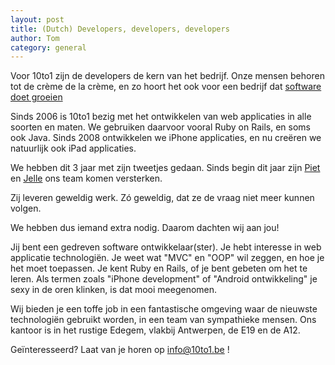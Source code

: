 ```yaml
---
layout: post
title: (Dutch) Developers, developers, developers
author: Tom
category: general
---
```

Voor 10to1 zijn de developers de kern van het bedrijf. Onze mensen behoren tot de cr&egrave;me de la cr&egrave;me, en zo hoort het ook voor een bedrijf dat [software doet groeien](/general/2010/06/17/we-grow-software)

Sinds 2006 is 10to1 bezig met het ontwikkelen van web applicaties in alle soorten en maten. We gebruiken daarvoor vooral Ruby on Rails, en soms ook Java. Sinds 2008 ontwikkelen we iPhone applicaties, en nu cre&euml;ren we natuurlijk ook iPad applicaties.

We hebben dit 3 jaar met zijn tweetjes gedaan. Sinds begin dit jaar zijn [Piet](http://twitter.com/junkiesxl) en [Jelle](http://twitter.com/fousa) ons team komen versterken.

Zij leveren geweldig werk. Z&oacute; geweldig, dat ze de vraag niet meer kunnen volgen.

We hebben dus iemand extra nodig. Daarom dachten wij aan jou! 

Jij bent een gedreven software ontwikkelaar(ster). Je hebt interesse in web applicatie technologi&euml;n. Je weet wat "MVC" en "OOP" wil zeggen, en hoe je het moet toepassen. Je kent Ruby en Rails, of je bent gebeten om het te leren. Als termen zoals "iPhone development" of "Android ontwikkeling" je sexy in de oren klinken, is dat mooi meegenomen.

Wij bieden je een toffe job in een fantastische omgeving waar de nieuwste technologi&euml;n gebruikt worden, in een team van sympathieke mensen. Ons kantoor is in het rustige Edegem, vlakbij Antwerpen, de E19 en de A12. 

Ge&iuml;nteresseerd? Laat van je horen op [info@10to1.be](mailto:info@10to1.be) !

